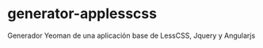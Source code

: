 generator-applesscss
====================

Generador Yeoman de una aplicación base de LessCSS, Jquery y Angularjs
